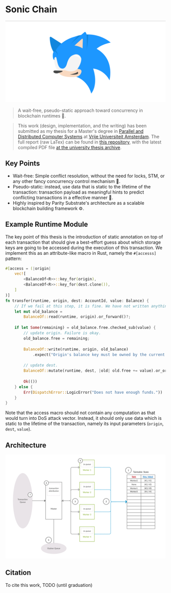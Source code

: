 # Sonic Chain

![Sonic Chain](./media/icon.png)

> A wait-free, pseudo-static approach toward concurrency in blockchain runtimes 🚀.

> This work (design, implementation, and the writing) has been submitted as my thesis for a Master's degree in [Parallel and Distributed Computer Systems]() at [Vrije Universiteit Amsterdam](). The full report (raw LaTex) can be found in [this repository](), with the latest compiled PDF file [at the university thesis archive]().

## Key Points

- Wait-free: Simple conflict resolution, without the need for locks, STM, or any other fancy concurrency control mechanism 🔐.
-  Pseudo-static: instead, use data that is static to the lifetime of the transaction: transaction payload as meaningful hints to predict conflicting transactions in a effective manner 🦄.
- Highly inspired by Parity Substrate's architecture as a scalable blockchain building framework ⚙️.

## Example Runtime Module

The key point of this thesis is the introduction of static annotation on top of each transaction that should give a best-effort guess about which storage keys are going to be accessed during the execution of this transaction. We implement this as an attribute-like macro in Rust, namely the `#[accesss]` pattern:

```rust
#[access = (|origin|
	vec![
		<BalanceOf<R>>::key_for(origin),
		<BalanceOf<R>>::key_for(dest.clone()),
	]
)]
fn transfer(runtime, origin, dest: AccountId, value: Balance) {
	// If we fail at this step, it is fine. We have not written anything yet.
	let mut old_balance =
		BalanceOf::read(runtime, origin).or_forward()?;

	if let Some(remaining) = old_balance.free.checked_sub(value) {
		// update origin. Failure is okay.
		old_balance.free = remaining;

		BalanceOf::write(runtime, origin, old_balance)
			.expect("Origin's balance key must be owned by the current thread.");

		// update dest.
		BalanceOf::mutate(runtime, dest, |old| old.free += value).or_orphan()?;

		Ok(())
	} else {
		Err(DispatchError::LogicError("Does not have enough funds."))
	}
}
```

Note that the access macro should not contain any computation as that would turn into DoS attack vector. Instead, it should only use data which is static to the lifetime of the transaction, namely its input parameters (`origin`, `dest`, `value`).

## Architecture

![Sonic Chain](./media/arch.png)

## Citation

To cite this work, TODO (until graduation)
